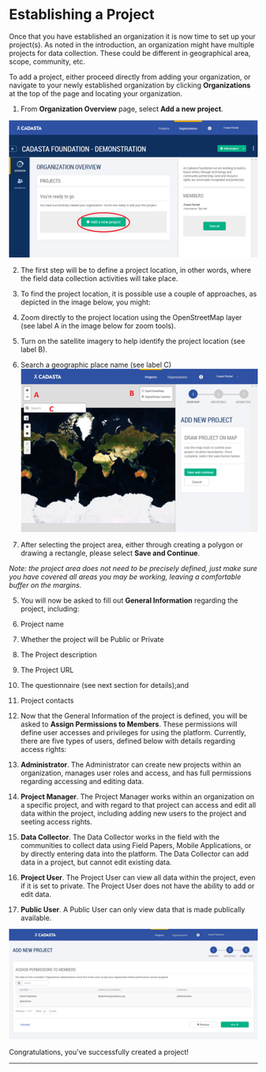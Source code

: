 # Establishing a Project

Once that you have established an organization it is now time to set up your project\(s\). As noted in the introduction, an organization might have multiple projects for data collection. These could be different in geographical area, scope, community, etc.

To add a project, either proceed directly from adding your organization, or navigate to your newly established organization by clicking **Organizations** at the top of the page and locating your organization.

1. From **Organization Overview** page, select **Add a new project**.

  ![](/assets/add_project.png)

2. The first step will be to define a project location, in other words, where the field data collection activities will take place.

3. To find the project location, it is possible use a couple of approaches, as depicted in the image below, you might:

  1. Zoom directly to the project location using the OpenStreetMap layer \(see label A in the image below for zoom tools\).

  2. Turn on the satellite imagery to help identify the project location \(see label B\).

  3. Search a geographic place name \(see label C\)
    ![](/assets/add_new_project_map.png)


4. After selecting the project area, either through creating a polygon or drawing a rectangle, please select **Save and Continue**.

  _Note: the project area does not need to be precisely defined, just make sure you have covered all areas you may be working, leaving a comfortable buffer on the margins._

5. You will now be asked to fill out **General Information** regarding the project, including:

  1. Project name

  2. Whether the project will be Public or Private

  3. The Project description

  4. The Project URL

  5. The questionnaire \(see next section for details\);and

  6. Project contacts


6. Now that the General Information of the project is defined, you will be asked to **Assign Permissions to Members**. These permissions will define user accesses and privileges for using the platform. Currently, there are five types of users, defined below with details regarding access rights:
  1. **Administrator**. The Administrator can create new projects within an organization, manages user roles and access, and has full permissions regarding accessing and editing data. 
  2. **Project Manager**. The Project Manager works within an organization on a specific project, and with regard to that project can access and edit all data within the project, including adding new users to the project and seeting access rights.
  3. **Data Collector**. The Data Collector works in the field with the communities to collect data using Field Papers, Mobile Applications, or by directly entering data into the platform. The Data Collector can add data in a project, but cannot edit existing data. 
  4. **Project User**. The Project User can view all data within the project, even if it is set to private. The Project User does not have the ability to add or edit data. 
  5. **Public User**. A Public User can only view data that is made publically available.


![](/assets/assign_permissions.png)

Congratulations, you've successfully created a project!

---

